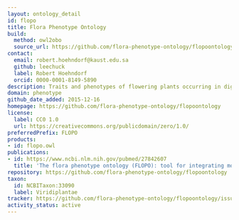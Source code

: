 ```yaml
---
layout: ontology_detail
id: flopo
title: Flora Phenotype Ontology
build:
  method: owl2obo
  source_url: https://github.com/flora-phenotype-ontology/flopoontology/raw/master/ontology/flopo.owl
contact:
  email: robert.hoehndorf@kaust.edu.sa
  github: leechuck
  label: Robert Hoehndorf
  orcid: 0000-0001-8149-5890
description: Traits and phenotypes of flowering plants occurring in digitized Floras
domain: phenotype
github_date_added: 2015-12-16
homepage: https://github.com/flora-phenotype-ontology/flopoontology
license:
  label: CC0 1.0
  url: https://creativecommons.org/publicdomain/zero/1.0/
preferredPrefix: FLOPO
products:
- id: flopo.owl
publications:
- id: https://www.ncbi.nlm.nih.gov/pubmed/27842607
  title: 'The flora phenotype ontology (FLOPO): tool for integrating morphological traits and phenotypes of vascular plants'
repository: https://github.com/flora-phenotype-ontology/flopoontology
taxon:
  id: NCBITaxon:33090
  label: Viridiplantae
tracker: https://github.com/flora-phenotype-ontology/flopoontology/issues
activity_status: active
---
```

